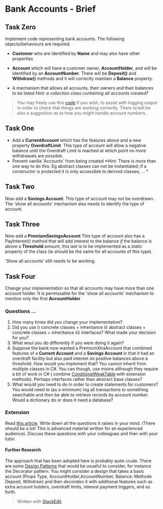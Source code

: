 # Bank Accounts - Brief

## Task Zero
Implement code representing bank accounts. The following objects/behaviours are required.

+  **Customer** who are identified by **Name** and may also have other properties
+ **Account** which will have a customer owner, **AccountHolder**,  and will be identified by an **AccountNumber**. There will be  **Deposit()** and **Withdraw()** methods and it will correctly maintain a **Balance** property.

+ A mechanism that allows all accounts, their owners and their balances to be listed 
*Hint: a collection class containing all accounts created?*

> You may freely use this [code](https://pastebin.com/6KHMr1PJ) if you wish,  to assist with logging output in order to check that things are working correctly. There is/will be also a suggestion as to how you might handle account numbers.

## Task One

+ Add a **CurrentAccount** which has the features above and a new property **OverdraftLimit**. This type of account will allow a negative balance until the Overdraft Limit is reached at which point no more withdrawals are possible. 
+ Prevent vanilla 'Accounts' from being created
*Hint: There is more than one way to do this. Eg abstract classes can not be instantiated; if a constructor is protected it is only accessible to derived classes; ... *


## Task Two

Now add a **Savings Account**. This type of account may not be overdrawn. The 'show all accounts' mechanism also needs to identify the type of account.

## Task Three
Now add a **PremiumSavingsAccount** This type of account also has a PayInterest() method that will add interest to the balance *if* the balance is above a **Threshold** amount, this last is to be implemented as a static property of the class (ie should be the same for all accounts of this type).

'Show all accounts' still needs to be working.

## Task Four

Change your implementation so that all accounts may have more than one account holder. It is permissable for the 'show all accounts' mechanism to mention only the first **AccountHolder**

### Questions ...

1. How many times did you change your implementation?
2. Did you use i) concrete classes + inheritance ii) abstract classes + concrete classes + inheritance iii) interfaces? What made your decision for you?
3. What woul you do differently if you were doing it again?
4. Suppose the bank now wanted a PremiumXtraAccount that combined features of a **Current Account** and a **Savings Account** in that it had an overdraft facility but also paid interest on positive balances above a threshold. How would you implement that? You cannot inherit from multiple classes in C#. You can though, use mixins although they require a bit of work in C# ( combine [CondtionalWeakTable](https://docs.microsoft.com/en-gb/dotnet/api/system.runtime.compilerservices.conditionalweaktable-2?view=netframework-4.7.1) with extension methods). Perhaps interfaces rather than abstract base classes?
5. What would you need to do in order to create statements for customers? You would need to (as a minimum) log all transactions to something searchable and then be able to retrieve records by account number. Would a dictionary do or does it need a database?
### Extension

Read [this article](https://www.thoughtworks.com/insights/blog/composition-vs-inheritance-how-choose). Write down all the questions it raises in your mind. (There should be a lot! This is advanced material  written for an experienced audience). Discuss these questions with your colleagues and then with your tutor.

#### Further Research
The approach that has been adopted here is probably quite crude. There are some [Design Patterns](http://www.dofactory.com/net/design-patterns) that would be usueful to consider, for instance the Decorator pattern. You might consider a design that takes a basic account (Props Type, AccountHolder,AccountNumber, Balance; Methods Deposit, Withdraw) and then *decorates* it with additional features such as extra account holders, overdraft limits, interest payment triggers, and so forth.

> Written with [StackEdit](https://stackedit.io/).

